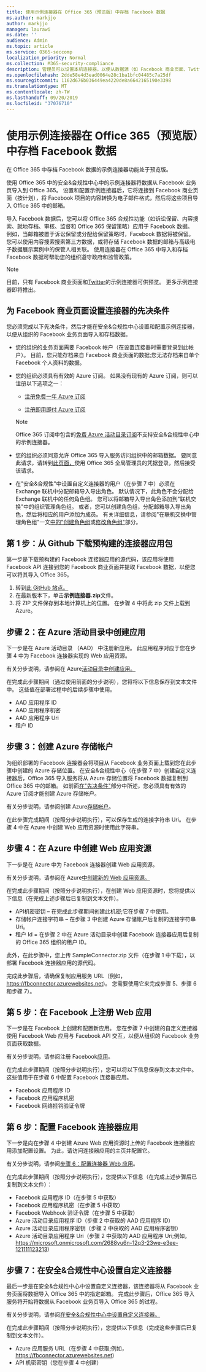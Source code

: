 ```yaml
---
title: 使用示例连接器在 Office 365（预览版）中存档 Facebook 数据
ms.author: markjjo
author: markjjo
manager: laurawi
ms.date: ''
audience: Admin
ms.topic: article
ms.service: O365-seccomp
localization_priority: Normal
ms.collection: M365-security-compliance
description: 管理员可以设置本机连接器，以便从数据源（如 Facebook 商业页面、Twitter、LinkedIn公司页面和即时彭博）导入第三方数据。 这样，您就可以在 Office 365 中存档来自第三方数据源的数据，以便您可以使用合规性功能（如法律保留、内容搜索和保留策略）来管理组织第三方数据的治理。
ms.openlocfilehash: 2dde58e4d3ead0064e28c1ba1bfc04485c7a25df
ms.sourcegitcommit: 1162d676b036449ea4220de8a6642165190e3398
ms.translationtype: MT
ms.contentlocale: zh-TW
ms.lasthandoff: 09/20/2019
ms.locfileid: "37076710"
---
```

# <a name="use-a-sample-connector-to-archive-facebook-data-in-office-365-preview"></a>使用示例连接器在 Office 365（预览版）中存档 Facebook 数据

在 Office 365 中存档 Facebook 数据的示例连接器功能处于预览版。

使用 Office 365 中的安全&合规性中心中的示例连接器将数据从 Facebook 业务页导入到 Office 365。 设置和配置示例连接器后，它将连接到 Facebook 商业页面（按计划），将 Facebook 项目的内容转换为电子邮件格式，然后将这些项目导入 Office 365 中的邮箱。

导入 Facebook 数据后，您可以将 Office 365 合规性功能（如诉讼保留、内容搜索、就地存档、审核、监督和 Office 365 保留策略）应用于 Facebook 数据。 例如，当邮箱被置于诉讼保留或分配给保留策略时，Facebook 数据将被保留。 您可以使用内容搜索搜索第三方数据，或将存储 Facebook 数据的邮箱与高级电子数据展示案例中的保管人相关联。 使用连接器在 Office 365 中导入和存档 Facebook 数据可帮助您的组织遵守政府和监管政策。

> [!NOTE]
> 目前，只有 Facebook 商业页面和[Twitter](archive-twitter-data-with-sample-connector.md)的示例连接器可供预览。 更多示例连接器即将推出。


## <a name="prerequisites-for-setting-up-a-connector-for-facebook-business-pages"></a>为 Facebook 商业页面设置连接器的先决条件

您必须完成以下先决条件，然后才能在安全&合规性中心设置和配置示例连接器，以便从组织的 Facebook 业务页面导入和存档数据。 

- 您的组织的业务页面需要 Facebook 帐户（在设置连接器时需要登录到此帐户）。 目前，您只能存档来自 Facebook 商业页面的数据;您无法存档来自单个 Facebook 个人资料的数据。

- 您的组织必须具有有效的 Azure 订阅。 如果没有现有的 Azure 订阅，则可以注册以下选项之一：

    - [注册免费一年 Azure 订阅](https://azure.microsoft.com/free) 

    - [注册即用即付 Azure 订阅](https://azure.microsoft.com/pricing/purchase-options/pay-as-you-go/)

    > [!NOTE]
    > Office 365 订阅中包含的[免费 Azure 活动目录订阅](use-your-free-azure-ad-subscription-in-office-365.md)不支持安全&合规性中心中的示例连接器。

- 您的组织必须同意允许 Office 365 导入服务访问组织中的邮箱数据。 要同意此请求，请转到[此页面，](https://login.microsoftonline.com/common/oauth2/authorize?client_id=570d0bec-d001-4c4e-985e-3ab17fdc3073&response_type=code&redirect_uri=https://portal.azure.com/&nonce=1234&prompt=admin_consent)使用 Office 365 全局管理员的凭据登录，然后接受该请求。

- 在"安全&合规性"中设置自定义连接器的用户（在步骤 7 中）必须在 Exchange 联机中分配邮箱导入导出角色。 默认情况下，此角色不会分配给 Exchange 联机中的任何角色组。 您可以将邮箱导入导出角色添加到"联机交换"中的组织管理角色组。 或者，您可以创建角色组，分配邮箱导入导出角色，然后将相应的用户添加为成员。 有关详细信息，请参阅"在联机交换中管理角色组"一文[中的"创建角色组](https://docs.microsoft.com/Exchange/permissions-exo/role-groups#create-role-groups)或[修改角色组"](https://docs.microsoft.com/Exchange/permissions-exo/role-groups#modify-role-groups)部分。

## <a name="step-1-download-the-pre-built-connector-app-package-from-github"></a>第 1 步：从 Github 下载预构建的连接器应用包

第一步是下载预构建的 Facebook 连接器应用的源代码，该应用将使用 Facebook API 连接到您的 Facebook 商业页面并提取 Facebook 数据，以便您可以将其导入 Office 365。

1. 转到[此 GitHub 站点。](https://github.com/Microsoft/m365-sample-connector-csharp-aspnet/releases) 
2. 在最新版本下，单击**示例连接器.zip**文件。
3. 将 ZIP 文件保存到本地计算机上的位置。 在步骤 4 中将此 zip 文件上载到 Azure。

## <a name="step-2-create-an-app-in-azure-active-directory"></a>步骤 2：在 Azure 活动目录中创建应用

下一步是在 Azure 活动目录 （AAD） 中注册新应用。 此应用程序对应于您在步骤 4 中为 Facebook 连接器实现的 Web 应用资源。 

有关分步说明，请参阅在 Azure[活动目录中创建应用。](deploy-facebook-connector.md#step-2-create-an-app-in-azure-active-directory)

在完成此步骤期间（通过使用前面的分步说明），您将将以下信息保存到文本文件中。 这些值在部署过程中的后续步骤中使用。

- AAD 应用程序 ID
- AAD 应用程序机密
- AAD 应用程序 Uri
- 租户 ID

## <a name="step-3-create-an-azure-storage-account"></a>步骤 3：创建 Azure 存储帐户

为组织部署的 Facebook 连接器会将项目从 Facebook 业务页面上载到您在此步骤中创建的 Azure 存储位置。 在安全&合规性中心（在步骤 7 中）创建自定义连接器后，Office 365 导入服务将从 Azure 存储位置将 Facebook 数据复制到 Office 365 中的邮箱。 如前面[在"先决条件"](#prerequisites-for-setting-up-a-connector-for-facebook-business-pages)部分中所述，您必须具有有效的 Azure 订阅才能创建 Azure 存储帐户。

有关分步说明，请参阅创建 Azure[存储帐户](deploy-facebook-connector.md#step-3-create-an-azure-storage-account)。

在此步骤完成期间（按照分步说明执行），可以保存生成的连接字符串 Uri。 在步骤 4 中在 Azure 中创建 Web 应用资源时使用此字符串。

## <a name="step-4-create-a-web-app-resource-in-azure"></a>步骤 4：在 Azure 中创建 Web 应用资源

下一步是在 Azure 中为 Facebook 连接器创建 Web 应用资源。 

有关分步说明，请参阅在 Azure[中创建新的 Web 应用资源。](deploy-facebook-connector.md#step-4-create-a-new-web-app-resource-in-azure)

在完成此步骤期间（按照分步说明执行），在创建 Web 应用资源时，您将提供以下信息（在完成上述步骤后已复制到文本文件）。

- API机密密钥 – 在完成此步骤期间创建此机密;它在步骤 7 中使用。
- 存储帐户连接字符串 – 在步骤 3 中创建 Azure 存储帐户后复制的连接字符串 Uri。
- 租户 Id = 在步骤 2 中在 Azure 活动目录中创建 Facebook 连接器应用后复制的 Office 365 组织的租户 ID。

此外，在此步骤中，您上传 SampleConnector.zip 文件（在步骤 1 中下载），以部署 Facebook 连接器应用的源代码。

完成此步骤后，请确保复制应用服务 URL（例如， https://fbconnector.azurewebsites.net)。 您需要使用它来完成步骤 5、步骤 6 和步骤 7）。

## <a name="step-5-register-the-web-app-on-facebook"></a>第 5 步：在 Facebook 上注册 Web 应用

下一步是在 Facebook 上创建和配置新应用。 您在步骤 7 中创建的自定义连接器使用 Facebook Web 应用与 Facebook API 交互，以便从组织的 Facebook 业务页面获取数据。

有关分步说明，请参阅注册 Facebook[应用](deploy-facebook-connector.md#step-5-register-the-facebook-app)。

在完成此步骤期间（按照分步说明执行），您可以将以下信息保存到文本文件中。 这些值用于在步骤 6 中配置 Facebook 连接器应用。

- Facebook 应用程序 ID
- Facebook 应用程序机密
- Facebook 网络挂钩验证令牌

## <a name="step-6-configure-the-facebook-connector-app"></a>第 6 步：配置 Facebook 连接器应用

下一步是向在步骤 4 中创建 Azure Web 应用资源时上传的 Facebook 连接器应用添加配置设置。 为此，请访问连接器应用的主页并配置它。

有关分步说明，请参阅[步骤 6：配置连接器 Web 应用](deploy-facebook-connector.md#step-6-configure-the-connector-web-app)。

在完成此步骤期间（按照分步说明执行），您提供以下信息（在完成上述步骤后已复制到文本文件）：

- Facebook 应用程序 ID（在步骤 5 中获取）
- Facebook 应用程序机密（在步骤 5 中获取）
- Facebook Webhook 验证令牌（在步骤 5 中获取）
- Azure 活动目录应用程序 ID（步骤 2 中获取的 AAD 应用程序 ID）
- Azure 活动目录应用程序密钥（步骤 2 中获取的 AAD 应用程序密钥）
- Azure 活动目录应用程序 Uri（步骤 2 中获取的 AAD 应用程序 Uri;例如，https://microsoft.onmicrosoft.com/2688yu6n-12q3-23we-e3ee-121111123213)

## <a name="step-7-set-up-a-custom-connector-in-the-security--compliance-center"></a>步骤 7：在安全&合规性中心设置自定义连接器

最后一步是在安全&合规性中心中设置自定义连接器，该连接器将从 Facebook 业务页面将数据导入 Office 365 中的指定邮箱。 完成此步骤后，Office 365 导入服务将开始将数据从 Facebook 业务页导入 Office 365 的过程。 

有关分步说明，请参阅[在安全&合规性中心中设置自定义连接器。](deploy-facebook-connector.md#step-7-set-up-a-custom-connector-in-the-security--compliance-center) 

在完成此步骤期间（按照分步说明执行），您提供以下信息（完成这些步骤后已复制到文本文件）。

- Azure 应用服务 URL（在步骤 4 中获取;例如，https://fbconnector.azurewebsites.net)
- API 机密密钥（您在步骤 4 中创建）
